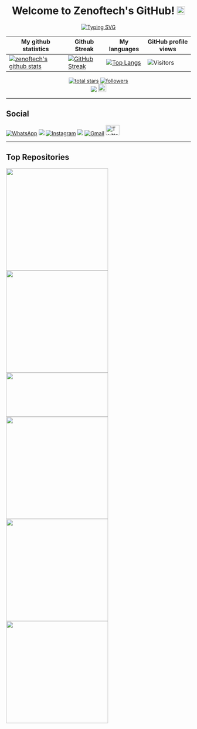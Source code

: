 <!-- code inspired by - https://github.com/marlenezw -->
<!-- Typing SVG by DenverCoder1 - https://github.com/DenverCoder1/readme-typing-svg -->
<h1 align="center">  
<!-- <a href="https://git.io/typing-svg"><img src="https://readme-typing-svg.demolab.com?font=Fira+Code&weight=600&size=30&duration=4999&pause=1000&color=2A1DEEDF&background=2E3238C&Vcenter=true&repeat=false&width=900&lines=Welcome+to+Muktar+Aliyu's+aka+Zenoftech's+ Github!" alt="Typing SVG" /></a> -->
Welcome to Zenoftech's GitHub!
 <img src="https://media.giphy.com/media/27UtynCENEhLgiAmik/giphy.gif" width="22" height="22">
</h1>

<p align="center">
  <a href="https://git.io/typing-svg"><img src="https://readme-typing-svg.demolab.com?font=Fira+Code&pause=100&color=A02CFD&width=450&lines=%F0%9F%91%8B+Hi!+Zenoftech+here+:);Software+Engineering+Student+@ALX;CSC+Undergraduate.;An+enthusiastic+programmer;who+loves+to+explore%2C;automate%2C+break%2C;learn%2C+and+hack+all+things!;I+like+to+build+and;learn+in+the+open%2C;sharing+new+projects%2C+insights;and+thoughts%2C+on+Twitter." alt="Typing SVG" /></a>
</p>


|My github statistics|Github Streak|My languages|GitHub profile views|
|-|-|-|-|
|[![zenoftech's github stats](https://github-readme-stats.vercel.app/api?username=zenoftech&show_icons=true&theme=tokyonight&hide_title=true)](https://github.com/zenoftech)|[![GitHub Streak](https://streak-stats.demolab.com/?user=zenoftech&theme=ads-juicy-fresh)](https://git.io/streak-stats)|[![Top Langs](https://github-readme-stats.vercel.app/api/top-langs/?username=zenoftech&show_icons=true&theme=dark&layout=compact&hide_title=true)](https://github.com/zenoftech)|![Visitors](https://profile-counter.glitch.me/%7Bzenoftech%7D/count.svg)|


<p align="center">
  <a href="https://github.com/zenoftech?tab=repositories&sort=stargazers">
    <img alt="total stars" title="Total stars on GitHub" src="https://custom-icon-badges.herokuapp.com/github/stars/zenoftech?color=55960c&style=for-the-badge&labelColor=488207&logo=star" /></a>
  <a href="https://github.com/zenoftech?tab=followers">
    <img alt="followers" title="Follow me on Github" src="https://custom-icon-badges.herokuapp.com/github/followers/zenoftech?color=236ad3&labelColor=1155ba&style=for-the-badge&logo=person-add&label=Follow&logoColor=white" /></a>
<!--  <a href="https://github.com/zenoftech/simple-counter">
    <img alt="GitHub profile views" title="GitHub profile views" src="https://simple-counter.infinityfreeapp.com/" /></a> -->  <br>
 <a href="https://ko-fi.com/zenoftech"> <img src="https://img.shields.io/badge/Coffee-Buy%20me%20a%20coffee-brightgreen?style=for-the-badge&logo=Ko-fi" /></a> <img src="https://media.giphy.com/media/27UtynCENEhLgiAmik/giphy.gif" width="22" height="22">
 </p>
 
 ---
 ## Social 
 <p align="left">
<a href="https://api.whatsapp.com/send/?phone=%2B2348102075944&text=Hello+Muktar!+How+are+you+doing?&type=phone_number&app_absent=0"> <img src="https://img.shields.io/badge/WhatsApp-25D366?style=for-the-badge&logo=whatsapp&logoColor=white" alt="WhatsApp"></a> 
 <a href="https://facebook.com/info.mukhtar"><img src="https://img.shields.io/badge/Facebook-%231877F2.svg?style=for-the-badge&logo=Facebook&logoColor=white"></a>
<a href="https://www.instagram.com/amuktar1/"><img src="https://img.shields.io/badge/Instagram-%23E4405F.svg?style=for-the-badge&logo=Instagram&logoColor=white"  alt="Instagram"></a>
 <a href="https://t.me/A_muktar1"><img src="https://img.shields.io/badge/Telegram-2CA5E0?style=for-the-badge&logo=telegram&logoColor=white"></a> 
 <a href="mailto:zenoftech.info@gmail.com"><img src="https://img.shields.io/badge/Gmail-D14836?style=for-the-badge&logo=gmail&logoColor=white" alt="Gmail"></a>
  <a href="https://twitter.com/Zenoftech1"><img width="37px" height="28px" alt="Twitter" title="Twitter" src="https://i.imgur.com/UlUtoFm_d.webp?style=social&url=https%3A%2F%2Ftwitter.com%2FZenoftech1%2Ffollowers"></a>
</p>

 ---
## Top Repositories
<p align="left">
<a href="https://github.com/zenoftech/alx-system_engineering-devops">
  <img align="center" src="https://github-readme-stats.vercel.app/api/pin/?username=zenoftech&repo=alx-system_engineering-devops&theme=radical" width="278"/>
</a>
  
<a href="https://github.com/zenoftech/Python-Exercises">
  <img align="center" src="https://github-readme-stats.vercel.app/api/pin/?username=zenoftech&repo=Python-Exercises&theme=radical" width="278" />
</a>
  
<a href="https://github.com/zenoftech/fun">
  <img align="center" src="https://github-readme-stats.vercel.app/api/pin/?username=zenoftech&repo=fun&theme=radical" width="278" height="120px" />
</a>
  
<a href="https://github.com/zenoftech/alx-zero_day">
  <img align="center" src="https://github-readme-stats.vercel.app/api/pin/?username=zenoftech&repo=alx-zero_day&theme=radical" width="278" />
</a>

<a href="https://github.com/zenoftech/ alx-pre_course">
  <img align="center" src="https://github-readme-stats.vercel.app/api/pin/?username=zenoftech&repo=alx-pre_course&theme=radical" width="278"/>
</a>
  
  <a href="https://github.com/zenoftech/pythonCal">
  <img align="center" src="https://github-readme-stats.vercel.app/api/pin/?username=zenoftech&repo=pythonCal&theme=radical" width="278" />
</a>
  </p>
